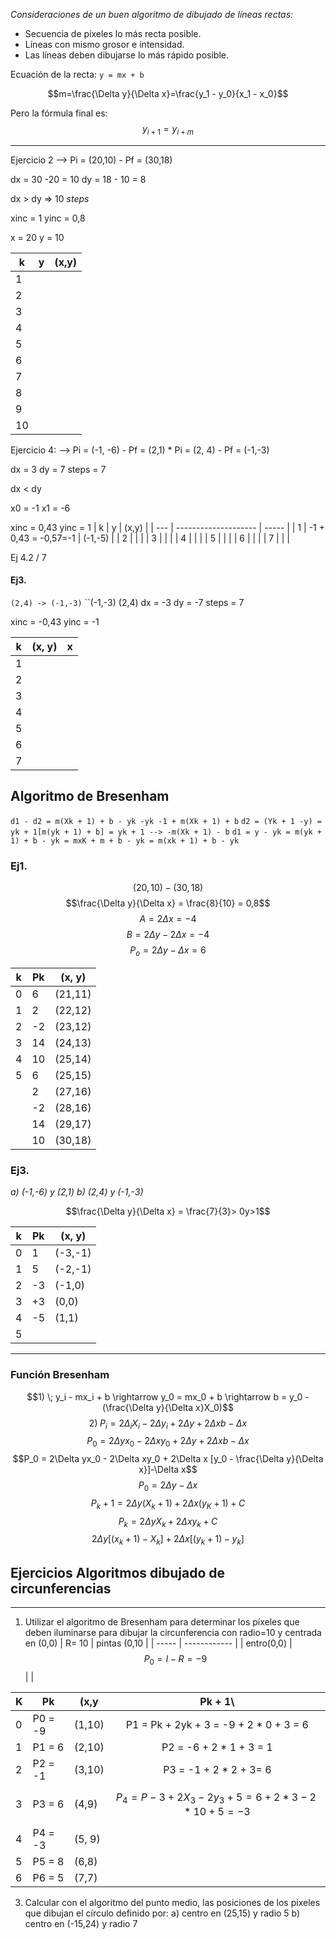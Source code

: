 
*Consideraciones de un buen algoritmo de dibujado de líneas rectas:*
* Secuencia de píxeles lo más recta posible.
* Líneas con mismo grosor e intensidad.
* Las líneas deben dibujarse lo más rápido posible. 

Ecuación de la recta: ``y = mx + b`` 

$$m=\frac{\Delta y}{\Delta x}=\frac{y_1 - y_0}{x_1 - x_0}$$

Pero la fórmula final es:
$$y_{i+1} = y_{i + m}$$

----
Ejercicio 2 --> Pi = (20,10) - Pf = (30,18)

dx = 30 -20 = 10
dy = 18 - 10 = 8

dx > dy => 10 *steps*

xinc = 1
yinc = 0,8

x = 20
y = 10

| k   | y   | (x,y) |
| --- | --- | ----- |
| 1   |     |       |
| 2   |     |       |
| 3   |     |       |
| 4   |     |       |
| 5   |     |       |
| 6   |     |       |
| 7   |     |       |
| 8   |     |       |
| 9   |     |       |
| 10  |     |       |


Ejercicio 4:
--> Pi = (-1, -6) - Pf = (2,1) * Pi = (2, 4) - Pf = (-1,-3)

dx = 3
dy = 7
steps = 7

dx < dy 

x0 = -1
x1 = -6

xinc = 0,43
yinc = 1
| k   | y                    | (x,y) |
| --- | -------------------- | ----- |
| 1   | -1 + 0,43 = -0,57=-1 |  (-1,-5)     |
| 2   |                      |       |
| 3   |                      |       |
| 4   |                      |       |
| 5   |                      |       |
| 6   |                      |       |
| 7   |                      |       |

Ej 4.2 / 7

#### Ej3.

``(2,4) -> (-1,-3)``
``(-1,-3) (2,4)
dx = -3
dy = -7
	steps = 7

xinc = -0,43
yinc = -1

| k   | (x, y) | x   |
| --- | ----- | --- |
| 1   |       |     |
| 2   |       |     |
| 3   |       |     |
| 4   |       |     |
| 5   |       |     |
| 6   |       |     |
| 7   |       ||

## Algoritmo de Bresenham

``d1 - d2 = m(Xk + 1) + b - yk -yk -1 + m(Xk + 1) + b``
``d2 = (Yk + 1 -y) = yk + 1[m(yk + 1) + b] = yk + 1 --> -m(Xk + 1) - b``
``d1 = y - yk = m(yk + 1) + b - yk = mxK + m + b - yk = m(xk + 1) + b - yk``

### Ej1.

$$(20, 10) - (30,18)$$
$$\frac{\Delta y}{\Delta x} = \frac{8}{10} = 0,8$$
$$ A =2\Delta x = -4$$
$$ B =2\Delta y-2 \Delta x = -4$$
$$ P_o =2\Delta y-\Delta x = 6$$

| k   | Pk  | (x, y)  |
| --- | --- | ------- |
| 0   | 6   | (21,11) |
| 1   | 2   | (22,12) |
| 2   | -2  | (23,12) |
| 3   | 14  | (24,13) |
| 4   | 10  | (25,14) |
| 5   | 6   | (25,15) |
|     | 2   | (27,16)        |
|     | -2  | (28,16)        |
|     | 14  |  (29,17)       |
|     |  10   |  (30,18)       |

### Ej3.
*a) (-1,-6) y (2,1)
b) (2,4) y (-1,-3)*

$$\frac{\Delta y}{\Delta x} = \frac{7}{3}> 0y>1$$

| k   | Pk  | (x, y)  |
| --- | --- | ------- |
| 0   | 1   | (-3,-1) |
| 1   |  5   |  (-2,-1)       |
| 2   |   -3  | (-1,0)        |
| 3   | +3    | (0,0)        |
| 4   |  -5   |  (1,1)       |
|  5   |     |         |

----
### Función Bresenham
$$1) \; y_i - mx_i + b \rightarrow y_0 = mx_0 + b \rightarrow b = y_0 -(\frac{\Delta y}{\Delta x}X_0)$$
$$2) \; P_i = 2\Delta_i X_i - 2\Delta y_i + 2\Delta y + 2\Delta xb - \Delta x$$
$$P_0 = 2\Delta y x_0 - 2\Delta xy_0 + 2\Delta y + 2\Delta xb - \Delta x$$
$$P_0 = 2\Delta yx_0 - 2\Delta xy_0 + 2\Delta x [y_0 - \frac{\Delta y}{\Delta x}]-\Delta x$$
$$P_0 = 2\Delta y -\Delta x$$
$$P_k + 1 = 2\Delta y (X_k + 1) + 2\Delta x (y_K + 1) + C$$
$$P_k = 2\Delta y X_k + 2\Delta xy_k + C$$
$$2\Delta y [(x_k + 1) - X_k] + 2\Delta x [(y_k + 1) -y_k]$$


## Ejercicios Algoritmos dibujado de circunferencias
----
1. Utilizar el algoritmo de Bresenham para determinar los píxeles que deben iluminarse para dibujar la circunferencia con radio=10 y centrada en (0,0)
| R= 10 | pintas (0,10 |
| ----- | ------------ | 
| entro(0,0)      |  $$P_0 = I - R = -9$$            |     |

| K   | Pk      | (x,y   |                        Pk + 1\                         |
| --- | ------- | ------ |:------------------------------------------------------:|
| 0   | P0 = -9 | (1,10) |         P1 = Pk + 2yk + 3 = -9 + 2 * 0 + 3 = 6         |
| 1   | P1 = 6  | (2,10) |                P2 = -6 + 2 * 1 + 3 = 1                 |
| 2   | P2 = -1 | (3,10) |                 P3 = -1 + 2 * 2 + 3= 6                 |
| 3   | P3 = 6  | (4,9)  | $$P_4 = P-3 + 2X_3 - 2y_3 + 5 = 6+2 * 3-2*10 +5 = -3$$ |
| 4   | P4 = -3 | (5, 9) |                                                        |
| 5   | P5 = 8  | (6,8)  |                                                        |
| 6   | P6 =  5 | (7,7)  |                                                        |

3. Calcular con el algoritmo del punto medio, las posiciones de los pixeles que dibujan el círculo definido por: a) centro en (25,15) y radio 5 b) centro en (-15,24) y radio 7


